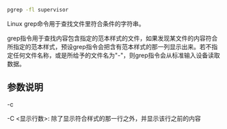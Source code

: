 ```bash
pgrep -fl supervisor
```



Linux grep命令用于查找文件里符合条件的字符串。

grep指令用于查找内容包含指定的范本样式的文件，如果发现某文件的内容符合所指定的范本样式，预设grep指令会把含有范本样式的那一列显示出来。若不指定任何文件名称，或是所给予的文件名为"-"，则grep指令会从标准输入设备读取数据。



## 参数说明

-c

-C <显示行数>: 除了显示符合样式的那一行之外，并显示该行之前的内容



